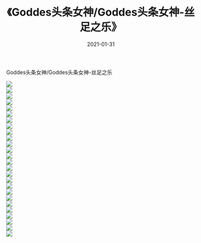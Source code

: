 ﻿---
layout: post
title:  《Goddes头条女神/Goddes头条女神-丝足之乐》
date:   2021-01-31
img: http://img.660000.xyz/Sharelink/网络美图/2021/Goddes头条女神/Goddes头条女神-丝足之乐/000.jpg
categories: [美女, 清纯, 唯美]
---

Goddes头条女神/Goddes头条女神-丝足之乐

 ![](http://img.660000.xyz/Sharelink/网络美图/2021/Goddes头条女神/Goddes头条女神-丝足之乐/001.jpg) <br>![](http://img.660000.xyz/Sharelink/网络美图/2021/Goddes头条女神/Goddes头条女神-丝足之乐/002.jpg) <br>![](http://img.660000.xyz/Sharelink/网络美图/2021/Goddes头条女神/Goddes头条女神-丝足之乐/003.jpg) <br>![](http://img.660000.xyz/Sharelink/网络美图/2021/Goddes头条女神/Goddes头条女神-丝足之乐/004.jpg) <br>![](http://img.660000.xyz/Sharelink/网络美图/2021/Goddes头条女神/Goddes头条女神-丝足之乐/005.jpg) <br>![](http://img.660000.xyz/Sharelink/网络美图/2021/Goddes头条女神/Goddes头条女神-丝足之乐/006.jpg) <br>![](http://img.660000.xyz/Sharelink/网络美图/2021/Goddes头条女神/Goddes头条女神-丝足之乐/007.jpg) <br>![](http://img.660000.xyz/Sharelink/网络美图/2021/Goddes头条女神/Goddes头条女神-丝足之乐/008.jpg) <br>![](http://img.660000.xyz/Sharelink/网络美图/2021/Goddes头条女神/Goddes头条女神-丝足之乐/009.jpg) <br>![](http://img.660000.xyz/Sharelink/网络美图/2021/Goddes头条女神/Goddes头条女神-丝足之乐/010.jpg) <br>![](http://img.660000.xyz/Sharelink/网络美图/2021/Goddes头条女神/Goddes头条女神-丝足之乐/011.jpg) <br>![](http://img.660000.xyz/Sharelink/网络美图/2021/Goddes头条女神/Goddes头条女神-丝足之乐/012.jpg) <br>![](http://img.660000.xyz/Sharelink/网络美图/2021/Goddes头条女神/Goddes头条女神-丝足之乐/013.jpg) <br>![](http://img.660000.xyz/Sharelink/网络美图/2021/Goddes头条女神/Goddes头条女神-丝足之乐/014.jpg) <br>![](http://img.660000.xyz/Sharelink/网络美图/2021/Goddes头条女神/Goddes头条女神-丝足之乐/015.jpg) <br>![](http://img.660000.xyz/Sharelink/网络美图/2021/Goddes头条女神/Goddes头条女神-丝足之乐/016.jpg) <br>![](http://img.660000.xyz/Sharelink/网络美图/2021/Goddes头条女神/Goddes头条女神-丝足之乐/017.jpg) <br>![](http://img.660000.xyz/Sharelink/网络美图/2021/Goddes头条女神/Goddes头条女神-丝足之乐/018.jpg) <br>![](http://img.660000.xyz/Sharelink/网络美图/2021/Goddes头条女神/Goddes头条女神-丝足之乐/019.jpg) <br>![](http://img.660000.xyz/Sharelink/网络美图/2021/Goddes头条女神/Goddes头条女神-丝足之乐/020.jpg) <br>![](http://img.660000.xyz/Sharelink/网络美图/2021/Goddes头条女神/Goddes头条女神-丝足之乐/021.jpg) <br>![](http://img.660000.xyz/Sharelink/网络美图/2021/Goddes头条女神/Goddes头条女神-丝足之乐/022.jpg) <br>![](http://img.660000.xyz/Sharelink/网络美图/2021/Goddes头条女神/Goddes头条女神-丝足之乐/023.jpg) <br>![](http://img.660000.xyz/Sharelink/网络美图/2021/Goddes头条女神/Goddes头条女神-丝足之乐/024.jpg) <br>![](http://img.660000.xyz/Sharelink/网络美图/2021/Goddes头条女神/Goddes头条女神-丝足之乐/025.jpg) <br>![](http://img.660000.xyz/Sharelink/网络美图/2021/Goddes头条女神/Goddes头条女神-丝足之乐/026.jpg) <br>
